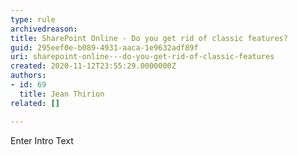 ```yaml
---
type: rule
archivedreason: 
title: SharePoint Online - Do you get rid of classic features?
guid: 295eef0e-b089-4931-aaca-1e9632adf89f
uri: sharepoint-online---do-you-get-rid-of-classic-features
created: 2020-11-12T23:55:29.0000000Z
authors:
- id: 69
  title: Jean Thirion
related: []

---
```



Enter Intro Text
<br><excerpt class='endintro'></excerpt><br>



